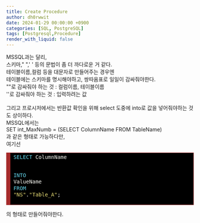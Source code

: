 ```yaml
---
title: Create Procedure
author: dh0rwwit
date: 2024-01-29 00:00:00 +0900
categories: [SQL, PostgreSQL]
tags: [Postgresql,Procedure]
render_with_liquid: false
---
```

MSSQL과는 달리, <br>
스키마,\" \",\' \' 등의 문법이 좀 더 까다로운 거 같다.
<br>
테이블이름,컬럼 등을 대문자로 만들어주는 경우엔 <br> 
테이블에는 스키마를 명시해야하고, 쌍따옴표로 일일이 감싸줘야한다. <br>
\"\"로 감싸줘야 하는 것 : 컬럼이름, 테이블이름 <br>
\'\'로 감싸줘야 하는 것 : 입력하려는 값 <br><br>
그리고 프로시저에서는 반환값 확인을 위해 select 도중에 into로 값을 넣어줘야하는 것도 상이하다.<br>
MSSQL에서는 <br>
SET int_MaxNumb = (SELECT ColumnName FROM TableName)<br>
과 같은 형태로 가능하다만, <br>
여기선 <br>

<!-- HTML generated using hilite.me --><div style="background: #272822; overflow:auto;width:auto;border:solid brown;background:black;border-width:.1em .1em .1em .8em;padding:.2em .6em;"><pre style="margin: 0; line-height: 125%"><span style="color: #66d9ef">SELECT</span> <span style="color: #f8f8f2">ColumnName</span>
<span style="color: #66d9ef">INTO</span> <span style="color: #f8f8f2">ValueName</span>
<span style="color: #66d9ef">FROM</span> <span style="color: #e6db74">&quot;NS&quot;</span><span style="color: #f8f8f2">.</span><span style="color: #e6db74">&quot;Table_A&quot;</span><span style="color: #f8f8f2">;</span>
</pre></div>

의 형태로 만들어줘야한다.
